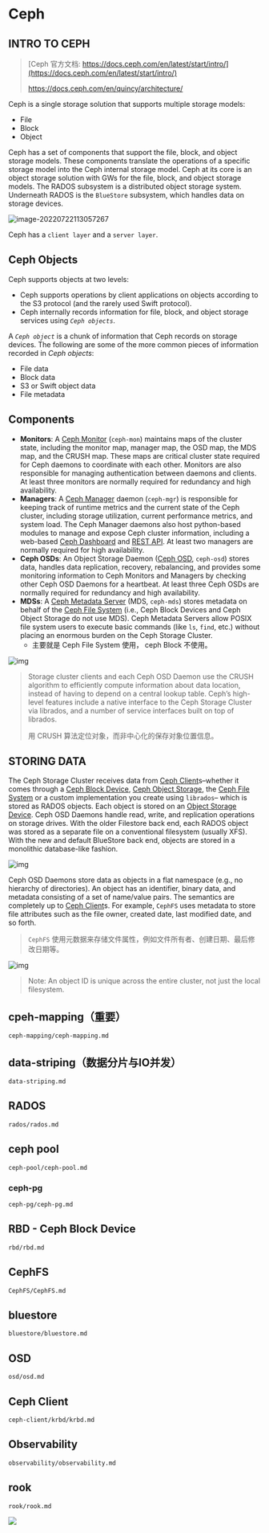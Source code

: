 # Ceph

## INTRO TO CEPH

> [Ceph 官方文档: https://docs.ceph.com/en/latest/start/intro/](https://docs.ceph.com/en/latest/start/intro/)
>
> https://docs.ceph.com/en/quincy/architecture/



Ceph is a single storage solution that supports multiple storage models:

- File
- Block
- Object

Ceph has a set of components that support the file, block, and object storage models. These components translate the operations of a specific storage model into the Ceph internal storage model. Ceph at its core is an object storage solution with GWs for the file, block, and object storage models. The RADOS subsystem is a distributed object storage system. Underneath RADOS is the `BlueStore` subsystem, which handles data on storage devices.

![image-20220722113057267](ceph.assets/image-20220722113057267.png)

Ceph has a `client layer` and a `server layer`.



## Ceph Objects

Ceph supports objects at two levels:

- Ceph supports operations by client applications on objects according to the S3 protocol (and the rarely used Swift protocol).
- Ceph internally records information for file, block, and object storage services using *`Ceph objects`*.

A *`Ceph object`* is a chunk of information that Ceph records on storage devices. The following are some of the more common pieces of information recorded in *Ceph objects*:

- File data
- Block data
- S3 or Swift object data
- File metadata

## Components

- **Monitors**: A [Ceph Monitor](https://docs.ceph.com/en/latest/glossary/#term-Ceph-Monitor) (`ceph-mon`) maintains maps of the cluster state, including the monitor map, manager map, the OSD map, the MDS map, and the CRUSH map. These maps are critical cluster state required for Ceph daemons to coordinate with each other. Monitors are also responsible for managing authentication between daemons and clients. At least three monitors are normally required for redundancy and high availability.
- **Managers**: A [Ceph Manager](https://docs.ceph.com/en/latest/glossary/#term-Ceph-Manager) daemon (`ceph-mgr`) is responsible for keeping track of runtime metrics and the current state of the Ceph cluster, including storage utilization, current performance metrics, and system load. The Ceph Manager daemons also host python-based modules to manage and expose Ceph cluster information, including a web-based [Ceph Dashboard](https://docs.ceph.com/en/latest/mgr/dashboard/#mgr-dashboard) and [REST API](https://docs.ceph.com/en/latest/mgr/restful). At least two managers are normally required for high availability.
- **Ceph OSDs**: An Object Storage Daemon ([Ceph OSD](https://docs.ceph.com/en/latest/glossary/#term-Ceph-OSD), `ceph-osd`) stores data, handles data replication, recovery, rebalancing, and provides some monitoring information to Ceph Monitors and Managers by checking other Ceph OSD Daemons for a heartbeat. At least three Ceph OSDs are normally required for redundancy and high availability.
- **MDSs**: A [Ceph Metadata Server](https://docs.ceph.com/en/latest/glossary/#term-Ceph-Metadata-Server) (MDS, `ceph-mds`) stores metadata on behalf of the [Ceph File System](https://docs.ceph.com/en/latest/glossary/#term-Ceph-File-System) (i.e., Ceph Block Devices and Ceph Object Storage do not use MDS). Ceph Metadata Servers allow POSIX file system users to execute basic commands (like `ls`, `find`, etc.) without placing an enormous burden on the Ceph Storage Cluster.
  - 主要就是 Ceph File System 使用， ceph Block 不使用。




![img](ceph.assets/ditaa-d2b26e342975602e1fa43df2b5dd836dffcdd598.png)



> Storage cluster clients and each Ceph OSD Daemon use the CRUSH algorithm to efficiently compute information about data location, instead of having to depend on a central lookup table. Ceph’s high-level features include a native interface to the Ceph Storage Cluster via librados, and a number of service interfaces built on top of librados.
>
> 用 CRUSH 算法定位对象，而非中心化的保存对象位置信息。





## STORING DATA

The Ceph Storage Cluster receives data from [Ceph Client](https://docs.ceph.com/en/quincy/glossary/#term-Ceph-Client)s–whether it comes through a [Ceph Block Device](https://docs.ceph.com/en/quincy/glossary/#term-Ceph-Block-Device), [Ceph Object Storage](https://docs.ceph.com/en/quincy/glossary/#term-Ceph-Object-Storage), the [Ceph File System](https://docs.ceph.com/en/quincy/glossary/#term-Ceph-File-System) or a custom implementation you create using `librados`– which is stored as RADOS objects. Each object is stored on an [Object Storage Device](https://docs.ceph.com/en/quincy/glossary/#term-Object-Storage-Device). Ceph OSD Daemons handle read, write, and replication operations on storage drives. With the older Filestore back end, each RADOS object was stored as a separate file on a conventional filesystem (usually XFS). With the new and default BlueStore back end, objects are stored in a monolithic database-like fashion.

![img](ceph.assets/ditaa-5a530b3e0aa89fe9a98cf60e943996ec43461eb9.png)



Ceph OSD Daemons store data as objects in a flat namespace (e.g., no hierarchy of directories). An object has an identifier, binary data, and metadata consisting of a set of name/value pairs. The semantics are completely up to [Ceph Client](https://docs.ceph.com/en/quincy/glossary/#term-Ceph-Client)s. For example, `CephFS` uses metadata to store file attributes such as the file owner, created date, last modified date, and so forth.

> `CephFS` 使用元数据来存储文件属性，例如文件所有者、创建日期、最后修改日期等。

![img](ceph.assets/ditaa-b363b88681891164d307a947109a7d196e259dc8.png)

> Note: An object ID is unique across the entire cluster, not just the local filesystem.





## cpeh-mapping（重要）

```{toctree}
ceph-mapping/ceph-mapping.md
```



## data-striping（数据分片与IO并发）
```{toctree}
data-striping.md
```


## RADOS

```{toctree}
rados/rados.md
```

## ceph pool
```{toctree}
ceph-pool/ceph-pool.md
```


### ceph-pg
```{toctree}
ceph-pg/ceph-pg.md
```

## RBD - Ceph Block Device
```{toctree}
rbd/rbd.md
```

## CephFS
```{toctree}
CephFS/CephFS.md
```


## bluestore
```{toctree}
bluestore/bluestore.md
```


## OSD
```{toctree}
osd/osd.md
```

## Ceph Client

```{toctree}
ceph-client/krbd/krbd.md
```

## Observability

```{toctree}
observability/observability.md
```

## rook
```{toctree}
rook/rook.md
```

![](ceph-conf.drawio.svg)
